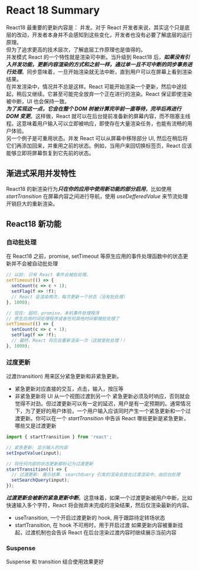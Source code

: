 # React 18 Summary
React18 最重要的更新内容是： 并发。对于 React 开发者来说，其实这个只是底层的改动，开发者本身并不会感知到这些变化，开发者也没有必要了解底层的运行原理。  
但为了追求更高的技术层次，了解底层工作原理也是值得的。  
并发模式 React 的一个特性就是渲染可中断。当升级到 React18 后，***如果没有引入并发功能，更新内容渲染的方式和之前一样，通过单一且不可中断的同步事务进行处理***。同步意味着，一旦开始渲染就无法中断，直到用户可以在屏幕上看到渲染结果。  
在并发渲染中，情况并不总是这样。React 可能开始渲染一个更新，然后中途挂起，稍后又继续。它甚至可能完全放弃一个正在进行的渲染。React 保证即使渲染被中断，UI 也会保持一致。  
***为了实现这一点，它会在整个 DOM 树被计算完毕前一直等待，完毕后再进行 DOM 变更***。这样做，React 就可以在后台提前准备新的屏幕内容，而不阻塞主线程。这意味着用户输入可以立即被响应，即使存在大量渲染任务，也能有流畅的用户体验。  
另一个例子是可重用状态。并发 React 可以从屏幕中移除部分 UI, 然后在稍后将它们再添加回来，并重用之前的状态。例如，当用户来回切换标签页，React 应该能够立即将屏幕恢复到它先前的状态。
## 渐进式采用并发特性
React18 的新渲染行为***只在你的应用中使用新功能的部分启用***，比如使用 *startTransition* 在屏幕内容之间进行导航，使用 *useDefferedValue* 来节流处理开销巨大的重新渲染。

## React18 新功能
### 自动批处理
在 React18 之前，promise, setTimeout 等原生应用的事件处理函数中的状态更新并不会被自动批处理
```js
// 以前: 只有 React 事件会被批处理。
setTimeout(() => {
  setCount(c => c + 1);
  setFlag(f => !f);
  // React 会渲染两次，每次更新一个状态（没有批处理）
}, 1000);

// 现在: 超时，promise，本机事件处理程序
// 原生应用时间处理程序或者任何其他时间都被批处理了
setTimeout(() => {
  setCount(c => c + 1);
  setFlag(f => !f);
  // 最终，React 将仅会重新渲染一次（这就是批处理！）
}, 1000);
```
### 过度更新
过渡(transition) 用来区分紧急更新和非紧急更新。
* 紧急更新对应直接的交互，点击，输入，按压等
* 非紧急更新将 UI 从一个视图过渡到另一个
紧急更新必须及时响应，否则就会觉得不对劲。但过渡更新可以有一定的延迟，用户是有一定预期的。通常情况下，为了更好的用户体验，一个用户输入应该同时产生一个紧急更新和一个过渡更新。你可以在一个 *startTransition* 中告诉 React 哪些更新是紧急更新，哪些又是过渡更新
```js
import { startTransition } from 'react';

// 紧急更新: 显示输入的内容
setInputValue(input);

// 将任何内部的状态更新都标记为过渡更新
startTransition(() => {
  // 过渡更新: 展示结果. searchQuery 引发的渲染会放在过渡渲染中，由后台处理
  setSearchQuery(input);
});
```
***过渡更新会被新的紧急更新中断***。这意味着，如果一个过渡更新被用户中断，比如快速输入多个字符，React 将会抛弃未完成的渲染结果，然后仅渲染最新的内容。
* useTransition, 一个开启过渡更新的 hook, 用于跟踪待定转场状态
* startTransition, 在 hook 不可用时，用于开启过渡
如果更新内容被重新挂起，过渡机制也会告诉 React 在后台渲染过渡内容时继续展示当前内容
### Suspense
Suspense 和 transition 结合使用效果更好